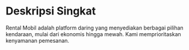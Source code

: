 <h1> Deskripsi Singkat</h1>
Rental Mobil adalah platform daring yang menyediakan berbagai pilihan kendaraan, mulai dari ekonomis hingga mewah. Kami memprioritaskan kenyamanan pemesanan.
